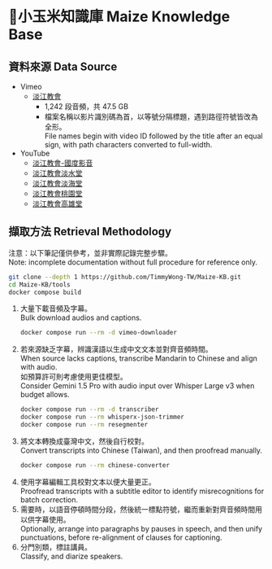 # 🌽小玉米知識庫 Maize Knowledge Base

## 資料來源 Data Source

- Vimeo
  - [淡江教會](https://vimeo.com/user2178983)
    - 1,242 段音頻，共 47.5 GB
    - 檔案名稱以影片識別碼為首，以等號分隔標題，遇到路徑符號皆改為全形。  
      File names begin with video ID followed by the title after an equal sign, with path characters converted to full-width.
- YouTube
  - [淡江教會-國度影音](https://www.youtube.com/channel/UCTvOJF2jWzrSOCXuXI-pgNQ)
  - [淡江教會淡水堂](https://www.youtube.com/channel/UCx6fUQUflVPgUbkY7GWJMwg)
  - [淡江教會淡海堂](https://www.youtube.com/channel/UC-6ac1QQifgsvXhFpL_wnZw)
  - [淡江教會桃園堂](https://www.youtube.com/channel/UCcdIbQvRl8i6tEuKiYQgMAw)
  - [淡江教會高雄堂](https://www.youtube.com/channel/UCXLpnJfevlM4Y57jIiQRuXg)

## 擷取方法 Retrieval Methodology
注意：以下筆記僅供參考，並非實際記錄完整步驟。  
Note: incomplete documentation without full procedure for reference only.

```sh
git clone --depth 1 https://github.com/TimmyWong-TW/Maize-KB.git
cd Maize-KB/tools
docker compose build
```

1. 大量下載音頻及字幕。  
   Bulk download audios and captions.
   ```sh
   docker compose run --rm -d vimeo-downloader
   ```
1. 若來源缺乏字幕，辨識漢語以生成中文文本並對齊音頻時間。  
   When source lacks captions, transcribe Mandarin to Chinese and align with audio.  
   如預算許可則考慮使用更佳模型。  
   Consider Gemini 1.5 Pro with audio input over Whisper Large v3 when budget allows.
   ```sh
   docker compose run --rm -d transcriber
   docker compose run --rm whisperx-json-trimmer
   docker compose run --rm resegmenter
   ```
1. 將文本轉換成臺灣中文，然後自行校對。  
   Convert transcripts into Chinese (Taiwan), and then proofread manually.
   ```sh
   docker compose run --rm chinese-converter
   ```
1. 使用字幕編輯工具校對文本以便大量更正。  
   Proofread transcripts with a subtitle editor to identify misrecognitions for batch correction.
1. 需要時，以語音停頓時間分段，然後統一標點符號，繼而重新對齊音頻時間用以供字幕使用。  
   Optionally, arrange into paragraphs by pauses in speech, and then unify punctuations, before re-alignment of clauses for captioning.
1. 分門別類，標註講員。  
   Classify, and diarize speakers.